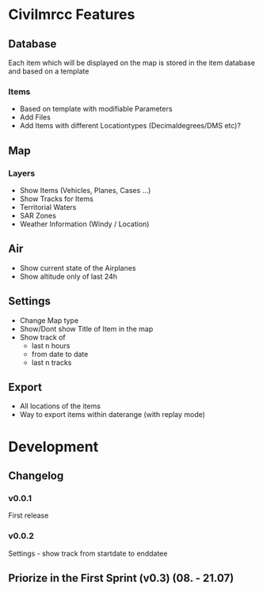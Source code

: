 # Civilmrcc Features

## Database
Each item which will be displayed on the map is stored in the item database and based on a template
### Items
- Based on template with modifiable Parameters
- Add Files
- Add Items with different Locationtypes (Decimaldegrees/DMS etc)?

## Map
### Layers
- Show Items (Vehicles, Planes, Cases ...)
- Show Tracks for Items
- Territorial Waters
- SAR Zones
- Weather Information (Windy / Location)

## Air
- Show current state of the Airplanes
- Show altitude only of last 24h

## Settings
- Change Map type
- Show/Dont show Title of Item in the map
- Show track of
    - last n hours
    - from date to date
    - last n tracks

## Export
- All locations of the items
- Way to export items within daterange (with replay mode)

# Development
## Changelog

### v0.0.1
First release

### v0.0.2
Settings - show track from startdate to enddatee

## Priorize in the First Sprint (v0.3) (08. - 21.07)

